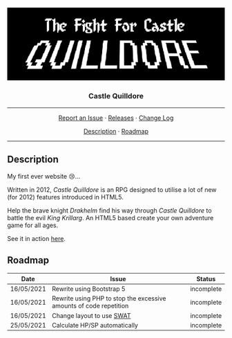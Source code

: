 <p align="center">
    <img src="res/castle-quilldore.png" alt="Castle Quilldore">
</p>
<h3 align="center">Castle Quilldore</h3>
<hr>
<p align="center">
  <a href="../../issues">Report an Issue</a>
  ·
  <a href="../../releases">Releases</a>
  ·
  <a href="/CHANGELOG.md">Change Log</a>
</p>
<p align="center">
  <a href="#Description">Description</a>
  ·
  <a href="#Roadmap">Roadmap</a>
</p>
<hr>

## Description
My first ever website :cry:...  

Written in 2012, *Castle Quilldore* is an RPG designed to utilise a lot of new (for 2012) features introduced in HTML5.  

Help the brave knight *Drakhelm* find his way through *Castle Quilldore* to battle the evil *King Krillarg*. An HTML5 based create your own adventure game for all ages.  

See it in action <a href="https://tobybutchart.github.io/castle-quilldore/src/" target="_blank">here</a>.

## Roadmap
Date | Issue | Status |
:--: | ----- | ------ |
16/05/2021 | Rewrite using Bootstrap 5 | incomplete |
16/05/2021 | Rewrite using PHP to stop the excessive amounts of code repetition | incomplete |
16/05/2021 | Change layout to use [SWAT](https://github.com/tobybutchart/SWAT) | incomplete |
25/05/2021 | Calculate HP/SP automatically | incomplete |
